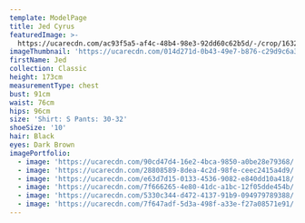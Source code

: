 ```yaml
---
template: ModelPage
title: Jed Cyrus
featuredImage: >-
  https://ucarecdn.com/ac93f5a5-af4c-48b4-98e3-92dd60c62b5d/-/crop/1632x917/0,99/-/preview/
imageThumbnail: 'https://ucarecdn.com/014d271d-0b43-49e7-b876-c29d9c6a3934/'
firstName: Jed
collection: Classic
height: 173cm
measurementType: chest
bust: 91cm
waist: 76cm
hips: 96cm
size: 'Shirt: S Pants: 30-32'
shoeSize: '10'
hair: Black
eyes: Dark Brown
imagePortfolio:
  - image: 'https://ucarecdn.com/90cd47d4-16e2-4bca-9850-a0be28e79368/'
  - image: 'https://ucarecdn.com/28808589-8dea-4c2d-98fe-ceec2415a4d9/'
  - image: 'https://ucarecdn.com/e63d7d15-0133-4536-9082-e840dd10a418/'
  - image: 'https://ucarecdn.com/7f666265-4e80-41dc-a1bc-12f05dde454b/'
  - image: 'https://ucarecdn.com/5330c344-d472-4137-91b9-094979789388/'
  - image: 'https://ucarecdn.com/7f647adf-5d3a-498f-a33e-f27a08571e91/'
---
```


